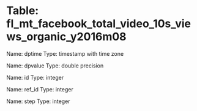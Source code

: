 Table: fl_mt_facebook_total_video_10s_views_organic_y2016m08
============================================================

Name: dptime
Type: timestamp with time zone

Name: dpvalue
Type: double precision

Name: id
Type: integer

Name: ref_id
Type: integer

Name: step
Type: integer

